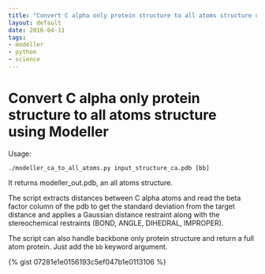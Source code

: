 ```yaml
---
title: "Convert C alpha only protein structure to all atoms structure using Modeller"
layout: default
date: 2016-04-11
tags:
- modeller
- python
- science
---
```


# Convert C alpha only protein structure to all atoms structure using Modeller

Usage:

    ./modeller_ca_to_all_atoms.py input_structure_ca.pdb [bb]

It returns modeller_out.pdb, an all atoms structure.

The script extracts distances between C alpha atoms and read the beta factor
column of the pdb to get the standard deviation from the target distance and
applies a Gaussian distance restraint along with the stereochemical restraints
(BOND, ANGLE, DIHEDRAL, IMPROPER).

The script can also handle backbone only protein structure and return a full
atom protein. Just add the `bb` keyword argument.

{% gist 07281e1e0156193c5ef047b1e0113106 %}
